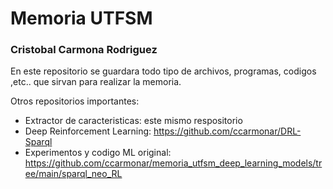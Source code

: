 # Memoria UTFSM
### Cristobal Carmona Rodriguez

En este repositorio se guardara todo tipo de archivos, programas, codigos ,etc.. que sirvan para realizar la memoria. 

Otros repositorios importantes:
* Extractor de caracteristicas: este mismo respositorio
* Deep Reinforcement Learning:  https://github.com/ccarmonar/DRL-Sparql
* Experimentos y codigo ML original: https://github.com/ccarmonar/memoria_utfsm_deep_learning_models/tree/main/sparql_neo_RL
